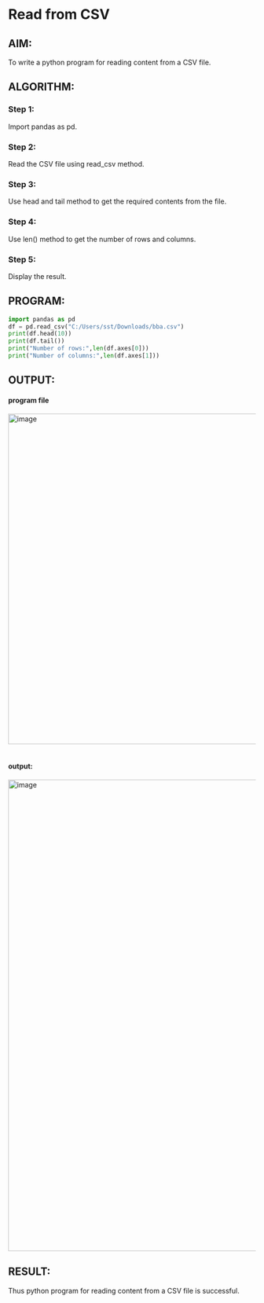 # Read from CSV

## AIM:
To write a python program for reading content from a CSV file.
## ALGORITHM:
### Step 1:
Import pandas as pd.
### Step 2:
Read the CSV file using read_csv method.
### Step 3:
Use head and tail method to get the required contents from the file.
### Step 4:
Use len() method to get the number of rows and columns.
### Step 5:
Display the result.
## PROGRAM:
```Python
import pandas as pd
df = pd.read_csv("C:/Users/sst/Downloads/bba.csv")
print(df.head(10))
print(df.tail())
print("Number of rows:",len(df.axes[0]))
print("Number of columns:",len(df.axes[1]))
```
## OUTPUT:
#### program file
<img width="673" alt="image" src="https://github.com/Nijeesh-bit/Read-from-CSV/assets/89188014/0cedb2c3-520b-4ba6-9478-97986bbf49c5">
<br>
<br>

#### output:
<img width="960" alt="image" src="https://github.com/Nijeesh-bit/Read-from-CSV/assets/89188014/e7837c6c-10a3-4ee3-a890-b30f6f2ab089">

## RESULT:
Thus python program for reading content from a CSV file is successful.
